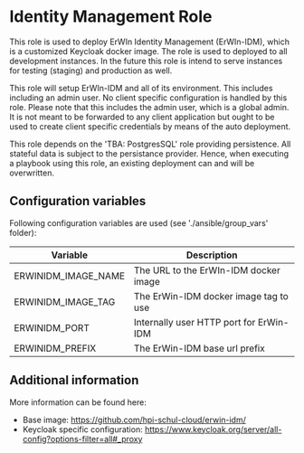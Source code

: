 # Identity Management Role

This role is used to deploy ErWIn Identity Management (ErWIn-IDM), which is a customized Keycloak docker image. The role is used to deployed to all development instances. In the future this role is intend to serve instances for testing (staging) and production as well.

This role will setup ErWIn-IDM and all of its environment. This includes including an admin user. No client specific configuration is handled by this role. Please note that this includes the admin user, which is a global admin. It is not meant to be forwarded to any client application but ought to be used to create client specific credentials by means of the auto deployment.

This role depends on the 'TBA: PostgresSQL' role providing persistence. All stateful data is subject to the persistance provider. Hence, when executing a playbook using this role, an existing deployment can and will be overwritten.

## Configuration variables

Following configuration variables are used (see './ansible/group_vars' folder):

| Variable            | Description                             |
| ------------------- | --------------------------------------- |
| ERWINIDM_IMAGE_NAME | The URL to the ErWIn-IDM docker image   |
| ERWINIDM_IMAGE_TAG  | The ErWin-IDM docker image tag to use   |
| ERWINIDM_PORT       | Internally user HTTP port for ErWin-IDM |
| ERWINIDM_PREFIX     | The ErWin-IDM base url prefix           |

## Additional information

More information can be found here:

- Base image: <https://github.com/hpi-schul-cloud/erwin-idm/>
- Keycloak specific configuration: <https://www.keycloak.org/server/all-config?options-filter=all#_proxy>
